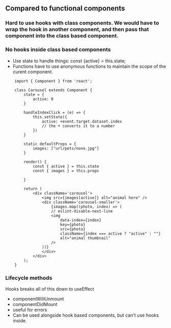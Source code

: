 ## Compared to functional components

### Hard to use hooks with class components. We would have to wrap the hook in another component, and then pass that component into the class based component. 

### No hooks inside class based components
- Use state to handle things:
 const {active} = this.state;
- Functions have to use anonymous functions to maintain the scope of the curent component.

```
    import { Component } from 'react';

    class Carousel extends Component {
        state = {
            active: 0
        }

        handleIndexClick = (e) => {
            this.setState({
                active: +event.target.dataset.index
                // the + converts it to a number
            })
        }

        static defaultProps = {
            images: ["url/pets/none.jpg"]
        }

        render() {
            const { active } = this.state
            const { images } = this.props

        }

        return (
            <div className='carousel'>
                <img src={images[active]} alt="animal hero" />
                <div className='carousel-smaller'>
                    {images.map((photo, index) => (
                    // eslint-disable-next-line
                    <img
                        data-index={index}
                        key={photo}
                        src={photo}
                        className={index === active ? "active" : ""}
                        alt="animal thumbnail"
                    />
                ))}
                </div>
            </div>
        );
    }       
```

### Lifecycle methods
Hooks breaks all of this down to useEffect
- componentWillUnmount
- componentDidMount
- useful for errors
- Can be used alongside hook based components, but can't use hooks inside. 

